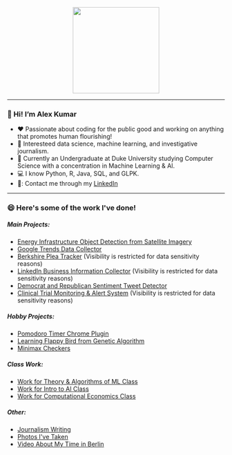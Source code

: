 <div id="header" align="center">
  <img src="https://media.giphy.com/media/l3q2Pc7MJZRbxpjNK/giphy.gif" width="200"/>
</div>
<!-- <div id="badge", align="center">
  <a href="www.linkedin.com/in/alex-kumar00">
    <img src="https://img.shields.io/badge/LinkedIn-blue?style=for-the-badge&logo=linkedin&logoColor=white" alt="LinkedIn Badge"/>
  </a>
</div> -->

---

### 👋  Hi! I’m Alex Kumar
- :heart:  Passionate about coding for the public good and working on anything that promotes human flourishing!
- :eyes: Interesteed data science, machine learning, and investigative journalism.
- 🌱  Currently an Undergraduate at Duke University studying Computer Science with a concentration in Machine Learning & AI.
- :computer: I know Python, R, Java, SQL, and GLPK.
- 📧: Contact me through my [LinkedIn](https://www.linkedin.com/in/alex-kumar00/)
---

### :smile: Here's some of the work I've done!

##### Main Projects:
- [Energy Infrastructure Object Detection from Satellite Imagery](https://github.com/Duke-BC-2021-AI-for-energy-access)
- [Google Trends Data Collector](https://github.com/ACK101101/google_trend_checker)
- [Berkshire Plea Tracker](https://wcsj.law.duke.edu/research/) (Visibility is restricted for data sensitivity reasons)
- [LinkedIn Business Information Collector](https://socialequity.duke.edu/portfolio-item/self-reporting-race-in-small-business-loans-a-game-theoretic-analysis-of-evidence-from-ppp-loans-in-durham-nc/) (Visibility is restricted for data sensitivity reasons)
- [Democrat and Republican Sentiment Tweet Detector](https://github.com/ACK101101/Dem_Rep_TweetSentiment)
- [Clinical Trial Monitoring & Alert System](https://clinicaltrials.gov/) (Visibility is restricted for data sensitivity reasons)

##### Hobby Projects:
- [Pomodoro Timer Chrome Plugin](https://github.com/ACK101101/pomo-plugin)
- [Learning Flappy Bird from Genetic Algorithm](https://github.com/ACK101101/flappyBird-NEAT)
- [Minimax Checkers](https://github.com/ACK101101/checkers_minimax)

##### Class Work:
- [Work for Theory & Algorithms of ML Class](https://github.com/ACK101101/Theory---Algs-of-ML)
- [Work for Intro to AI Class](https://github.com/ACK101101/Intro-to-AI)
- [Work for Computational Economics Class](https://github.com/ACK101101/Computational-Microeconomics)

##### Other:
- [Journalism Writing](https://github.com/ACK101101/journalism)
- [Photos I've Taken](https://github.com/ACK101101/p-good-leica)
- [Video About My Time in Berlin](https://github.com/ACK101101/berlin_video)

